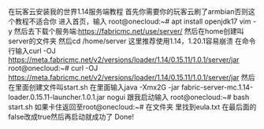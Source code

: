 在玩客云安装我的世界1.14服务端教程
首先你需要你的玩客云刷了armbian否则这个教程不适合你
进入首页，输入
         root@onecloud:~# apt install openjdk17 vim -y
然后去下载个服务端:https://fabricmc.net/use/server/
然后在home创建叫server的文件夹
然后cd /home/server
这里推荐使用1.14，1.20.1容易崩溃
在命令行输入curl -OJ https://meta.fabricmc.net/v2/versions/loader/1.14/0.15.11/1.0.1/server/jar
          root@onecloud:~# curl -OJ https://meta.fabricmc.net/v2/versions/loader/1.14/0.15.11/1.0.1/server/jar
然后在里面创建文件叫start.sh
在里面输入java -Xmx2G -jar fabric-server-mc.1.14-loader.0.15.11-launcher.1.0.1.jar nogui
跟我启动输入
          root@onecloud:~# bash start.sh
如果卡住返回至root@onecloud:~#
在文件夹 里找到eula.txt
在最后面的false改成true然后再启动就成功了
Done!
